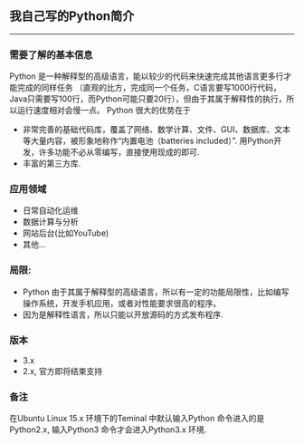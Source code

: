 ## 我自己写的Python简介
---
### 需要了解的基本信息
Python 是一种解释型的高级语言，能以较少的代码来快速完成其他语言更多行才能完成的同样任务 （直观的比方，完成同一个任务，C语言要写1000行代码，Java只需要写100行，而Python可能只要20行），但由于其属于解释性的执行，所以运行速度相对会慢一点。
Python 很大的优势在于
* 非常完善的基础代码库，覆盖了网络、数学计算、文件、GUI、数据库、文本等大量内容，被形象地称作“内置电池（batteries included）”. 用Python开发，许多功能不必从零编写，直接使用现成的即可.
* 丰富的第三方库.

### 应用领域
* 日常自动化运维
* 数据计算与分析
* 网站后台(比如YouTube)
* 其他...

### 局限:
* Python 由于其属于解释型的高级语言，所以有一定的功能局限性，比如编写操作系统，开发手机应用，或者对性能要求很高的程序。
* 因为是解释性语言，所以只能以开放源码的方式发布程序.

### 版本
* 3.x
* 2.x, 官方即将结束支持

### 备注
在Ubuntu Linux 15.x 环境下的Teminal 中默认输入Python 命令进入的是Python2.x, 输入Python3 命令才会进入Python3.x 环境.

